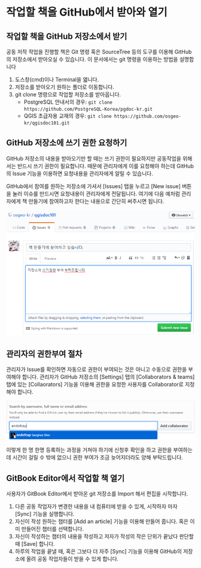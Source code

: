 # 작업할 책을 GitHub에서 받아와 열기

## 작업할 책을 GitHub 저장소에서 받기

공동 저작 작업을 진행할 책은 Git 명령 혹은 SourceTree 등의 도구를 이용해 GitHub의 저장소에서 받아오실 수 있습니다. 이 문서에서는 git 명령을 이용하는 방법을 설명합니다

1. 도스창\(cmd\)이나 Terminal을 엷니다.
2. 저장소를 받아오기 원하는 폴더로 이동합니다.
3. git clone 명령으로 작업할 저장소를 받아옵니다.
   * PostgreSQL 안내서의 경우: `git clone https://github.com/PostgreSQL-Korea/pgdoc-kr.git`
   * QGIS 초급자용 교재의 경우: `git clone https://github.com/osgeo-kr/qgisdoc101.git`

## GitHub 저장소에 쓰기 권한 요청하기

GitHub 저장소의 내용을 받아오기만 할 때는 쓰기 권한이 필요하지만 공동작업을 위해서는 반드시 쓰기 권한이 필요합니다. 때문에 관리자에게 이를 요청해야 하는데 GitHub의 Issue 기능을 이용하면 요청내용을 관리자에게 알릴 수 있습니다.

GitHub에서 참여를 원하는 저장소에 가셔서 \[Issues\] 탭을 누르고 \[New issue\] 버튼을 눌러 이슈를 만드시면 요청내용이 관리자에게 전달됩니다. 여기에 다음 예처럼 관리자에게 책 만들기에 참여하고자 한다는 내용으로 간단히 써주시면 됩니다.

![](/assets/access_request.png)

## 관리자의 권한부여 절차

관리자가 Issue를 확인하면 자동으로 권한이 부여되는 것은 아니고 수동으로 권한을 부여해야 합니다. 관리자가 GitHub 저장소의 \[Settings\]  탭의 \[Collaborators & teams\] 탭에 있는 \[Collaorators\] 기능을 이용해 권한을 요청한 사용자를 Collaborator로 지정해야 합니다.

![](/assets/add_autor.png)

이렇게 한 명 한명 등록하는 과정을 거쳐야 하기에 신청후 확인을 하고 권한을 부여하는데 시간이 걸릴 수 밖에 없으니 권한 부여가 조금 늦어지더라도 양해 부탁드립니다.

## GitBook Editor에서 작업할 책 열기

사용자가 GitBook Editor에서 받아온 git 저장소를 Import 해서 편집을 시작합니다.

1. 다른 공동 작업자가 변경한 내용을 내 컴퓨터에 받을 수 있게, 시작하자 마자 \[Sync\] 기능을 실행합니다.
2. 자신이 작성 원하는 챕터를 \[Add an article\] 기능을 이용해 만들어 줍니다. 혹은 이미 만들어진 챕터를 선택합니다.
3. 자신이 작성하는 챕터의 내용을 작성하고 저자가 작성의 작은 단위가 끝났다 판단할 때 \[Save\] 합니다.
4. 하루의 작업을 끝낼 때, 혹은 그보다 더 자주 \[Sync\] 기능을 이용해 GitHub의 저장소에 올려 공동 작업자들이 받을 수 있게 합니다.



